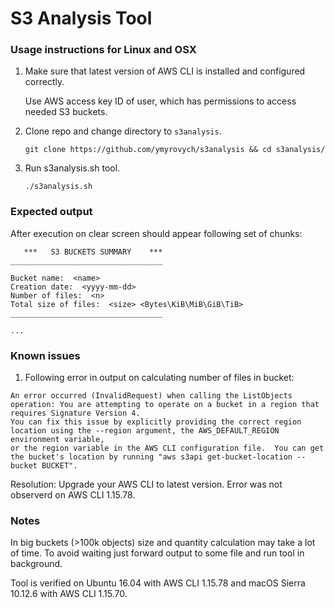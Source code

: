 # S3 Analysis Tool

### Usage instructions for Linux and OSX

1. Make sure that latest version of AWS CLI is installed and configured correctly.

   Use AWS access key ID of user, which has permissions to access needed S3 buckets.

2. Clone repo and change directory to `s3analysis`.

    `git clone https://github.com/ymyrovych/s3analysis && cd s3analysis/`
    
3. Run s3analysis.sh tool.

   `./s3analysis.sh`


### Expected output

After execution on clear screen should appear following set of chunks:

```
   ***   S3 BUCKETS SUMMARY    ***
__________________________________

Bucket name:  <name>
Creation date:  <yyyy-mm-dd>
Number of files:  <n>
Total size of files:  <size> <Bytes\KiB\MiB\GiB\TiB>
__________________________________

...
```

### Known issues

1. Following error in output on calculating number of files in bucket:

```
An error occurred (InvalidRequest) when calling the ListObjects operation: You are attempting to operate on a bucket in a region that requires Signature Version 4.
You can fix this issue by explicitly providing the correct region location using the --region argument, the AWS_DEFAULT_REGION environment variable,
or the region variable in the AWS CLI configuration file.  You can get the bucket's location by running "aws s3api get-bucket-location --bucket BUCKET".
```

Resolution: Upgrade your AWS CLI to latest version. Error was not observerd on AWS CLI 1.15.78.

### Notes

In big buckets (>100k objects) size and quantity calculation may take a lot of time. To avoid waiting just forward output to some file and run tool in background.

Tool is verified on Ubuntu 16.04 with AWS CLI 1.15.78 and macOS Sierra 10.12.6 with AWS CLI 1.15.70.
